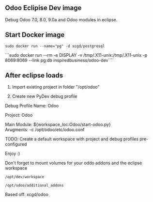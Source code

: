 Odoo Eclipise Dev image
-----

Debug Odoo 7.0, 8.0, 9.0a and Odoo modules in eclipse.


Start Docker image
-------
```sudo docker run --name="pg" -d xcgd/postgresql```

```sudo docker run --rm -e DISPLAY -v /tmp/.X11-unix:/tmp/.X11-unix -p 8069:8069 --link pg:db inspiredbusiness/odoo-dev````

After eclipse loads
--------

1) Import existing project in folder "/opt/odoo"

2) Create new PyDev debug profile

Debug Profile Name: Odoo

Project: Odoo

Main Module: ${workspace_loc:Odoo/start-odoo.py}<br />
Arugments: -c /opt/odoo/etc/odoo.conf



TODO: Create a default workspace with project and debug profiles pre-configured

Enjoy :)

Don't forget to mount volumes for your oddo addons and the eclipse workspace

`/opt/dev/workspace`

`/opt/odoo/additional_addons`

Based off: xcgd/odoo
